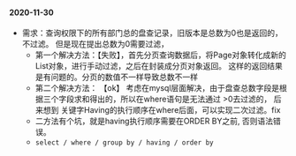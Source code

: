 #### 2020-11-30
* 需求：查询权限下的所有部门总的盘查记录，旧版本是总数为0也是返回的，不过滤。
但是现在提出总数为0需要过滤，
   * 第一个解决方法：【失败】，首先分页查询数据后，将Page对象转化成新的List对象，进行手动过滤，之后在封装成分页对象返回。
   这样的返回结果是有问题的。分页的数值不一样导致总数不一样
   * 第二个解决方法： 【ok】 考虑在mysql层面解决，由于盘查总数字段是根据三个字段求和得出的，所以在where语句是无法通过 >0去过滤的，
   后来想到 关键字Having的执行顺序在where后面，可以实现二次过滤。fix
   * 二方法有个坑，就是having执行顺序需要在ORDER BY之前, 否则语法错误。
   * `select / where / group by / having / order by`